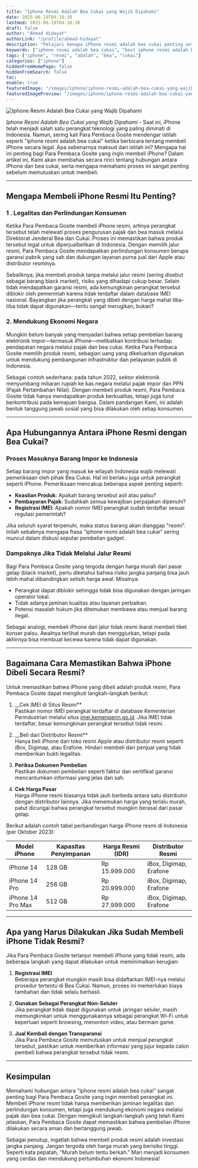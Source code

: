 ```yaml
---
title: "Iphone Resmi Adalah Bea Cukai yang Wajib Dipahami"
date: 2025-06-19T04:18:38
lastmod: 2025-06-19T04:18:38
draft: false
author: "Ahmad Hidayat"
authorLink: "/profile/ahmad-hidayat"
description: "Pelajari kenapa iPhone resmi adalah bea cukai penting untuk memastikan legalitas, garansi, dan kualitas asli. Baca selengkapnya sekarang!"
keywords: ["iphone resmi adalah bea cukai", "best iphone resmi adalah bea cukai", "iphone resmi adalah bea cukai guide"]
tags: ["iphone", "resmi", "adalah", "bea", "cukai"]
categories: ["iphone"]
hiddenFromHomePage: false
hiddenFromSearch: false
toc:
enable: true
featuredImage: "/images/iphone/iphone-resmi-adalah-bea-cukai-yang-wajib-dipahami.jpg"
featuredImagePreview: "/images/iphone/iphone-resmi-adalah-bea-cukai-yang-wajib-dipahami.jpg"
---
```


![Iphone Resmi Adalah Bea Cukai yang Wajib Dipahami](/images/iphone/iphone-resmi-adalah-bea-cukai-yang-wajib-dipahami.jpg)



*Iphone Resmi Adalah Bea Cukai yang Wajib Dipahami* - Saat ini, iPhone telah menjadi salah satu perangkat teknologi yang paling diminati di Indonesia.  Namun, sering kali Para Pembaca Gosite mendengar istilah seperti "iphone resmi adalah bea cukai" ketika berbicara tentang membeli iPhone secara legal. Apa sebenarnya maksud dari istilah ini? Mengapa hal ini penting bagi Para Pembaca Gosite yang ingin membeli iPhone? Dalam artikel ini, Kami akan membahas secara rinci tentang hubungan antara iPhone dan bea cukai, serta mengapa memahami proses ini sangat penting sebelum memutuskan untuk membeli.

---

## Mengapa Membeli iPhone Resmi Itu Penting?

### 1 . Legalitas dan Perlindungan Konsumen  
Ketika Para Pembaca Gosite membeli iPhone resmi, artinya perangkat tersebut telah melewati proses pengurusan pajak dan bea masuk melalui Direktorat Jenderal Bea dan Cukai. Proses ini memastikan bahwa produk tersebut legal untuk diperjualbelikan di Indonesia. Dengan memilih jalur resmi, Para Pembaca Gosite mendapatkan perlindungan konsumen berupa garansi pabrik yang sah dan dukungan layanan purna jual dari Apple atau distributor resminya.

Sebaliknya, jika membeli produk tanpa melalui jalur resmi (sering disebut sebagai barang black market), risiko yang dihadapi cukup besar. Selain tidak mendapatkan garansi resmi, ada kemungkinan perangkat tersebut diblokir oleh pemerintah karena tidak terdaftar dalam database IMEI nasional. Bayangkan jika perangkat yang dibeli dengan harga mahal tiba-tiba tidak dapat digunakan—tentu sangat merugikan, bukan?

### 2. Mendukung Ekonomi Negara  
Mungkin belum banyak yang menyadari bahwa setiap pembelian barang elektronik impor—termasuk iPhone—melibatkan kontribusi terhadap pendapatan negara melalui pajak dan bea cukai. Ketika Para Pembaca Gosite memilih produk resmi, sebagian uang yang dikeluarkan digunakan untuk mendukung pembangunan infrastruktur dan pelayanan publik di Indonesia.

Sebagai contoh sederhana: pada tahun 2022, sektor elektronik menyumbang miliaran rupiah ke kas negara melalui pajak impor dan PPN (Pajak Pertambahan Nilai). Dengan membeli produk resmi, Para Pembaca Gosite tidak hanya mendapatkan produk berkualitas, tetapi juga turut berkontribusi pada kemajuan bangsa. Dalam pandangan Kami, ini adalah bentuk tanggung jawab sosial yang bisa dilakukan oleh setiap konsumen.

---

## Apa Hubungannya Antara iPhone Resmi dengan Bea Cukai?

### Proses Masuknya Barang Impor ke Indonesia  
Setiap barang impor yang masuk ke wilayah Indonesia wajib melewati pemeriksaan oleh pihak Bea Cukai. Hal ini berlaku juga untuk perangkat seperti iPhone. Pemeriksaan mencakup beberapa aspek penting seperti:

- **Keaslian Produk**: Apakah barang tersebut asli atau palsu?  
- **Pembayaran Pajak**: Sudahkah semua kewajiban perpajakan dipenuhi?  
- **Registrasi IMEI**: Apakah nomor IMEI perangkat sudah terdaftar sesuai regulasi pemerintah?

Jika seluruh syarat terpenuhi, maka status barang akan dianggap "resmi". Inilah sebabnya mengapa frasa "iphone resmi adalah bea cukai" sering muncul dalam diskusi seputar pembelian gadget.

### Dampaknya Jika Tidak Melalui Jalur Resmi  
Bagi Para Pembaca Gosite yang tergoda dengan harga murah dari pasar gelap (black market), perlu diketahui bahwa risiko jangka panjang bisa jauh lebih mahal dibandingkan selisih harga awal. Misalnya:

- Perangkat dapat diblokir sehingga tidak bisa digunakan dengan jaringan operator lokal.
- Tidak adanya jaminan kualitas atau layanan perbaikan.
- Potensi masalah hukum jika ditemukan membawa atau menjual barang ilegal.

Sebagai analogi, membeli iPhone dari jalur tidak resmi ibarat membeli tiket konser palsu.  Awalnya terlihat murah dan menggiurkan, tetapi pada akhirnya bisa membuat kecewa karena tidak dapat digunakan.

---

## Bagaimana Cara Memastikan Bahwa iPhone Dibeli Secara Resmi?

Untuk memastikan bahwa iPhone yang dibeli adalah produk resmi, Para Pembaca Gosite dapat mengikuti langkah-langkah berikut:

1. __Cek IMEI di Situs Resmi**  
   Pastikan nomor IMEI perangkat terdaftar di database Kementerian Perindustrian melalui situs [imei.kemenperin.go.id](https://imei.kemenperin.go.id). Jika IMEI tidak terdaftar, besar kemungkinan perangkat tersebut tidak resmi.

2. __Beli dari Distributor Resmi**  
   Hanya beli iPhone dari toko resmi Apple atau distributor resmi seperti iBox, Digimap, atau Erafone. Hindari membeli dari penjual yang tidak memberikan bukti legalitas.

3. **Periksa Dokumen Pembelian**  
   Pastikan dokumen pembelian seperti faktur dan sertifikat garansi mencantumkan informasi yang jelas dan sah.

4. **Cek Harga Pasar**  
   Harga iPhone resmi biasanya tidak jauh berbeda antara satu distributor dengan distributor lainnya. Jika menemukan harga yang terlalu murah, patut dicurigai bahwa perangkat tersebut mungkin berasal dari pasar gelap.

Berikut adalah contoh tabel perbandingan harga iPhone resmi di Indonesia (per Oktober 2023):

| Model iPhone       | Kapasitas Penyimpanan | Harga Resmi (IDR)    | Distributor Resmi       |
|--------------------|-----------------------|----------------------|-------------------------|
| iPhone 14          | 128 GB               | Rp 15.999.000        | iBox, Digimap, Erafone  |
| iPhone 14 Pro      | 256 GB               | Rp 20.999.000        | iBox, Digimap, Erafone  |
| iPhone 14 Pro Max  | 512 GB               | Rp 27.999.000        | iBox, Digimap, Erafone  |

---

## Apa yang Harus Dilakukan Jika Sudah Membeli iPhone Tidak Resmi?

Jika Para Pembaca Gosite terlanjur membeli iPhone yang tidak resmi, ada beberapa langkah yang dapat dilakukan untuk meminimalkan kerugian:

1. **Registrasi IMEI**  
   Beberapa perangkat mungkin masih bisa didaftarkan IMEI-nya melalui prosedur tertentu di Bea Cukai. Namun, proses ini memerlukan biaya tambahan dan tidak selalu berhasil.

2. **Gunakan Sebagai Perangkat Non-Seluler**  
   Jika perangkat tidak dapat digunakan untuk jaringan seluler, masih memungkinkan untuk menggunakannya sebagai perangkat Wi-Fi untuk keperluan seperti browsing, menonton video, atau bermain game.

3. **Jual Kembali dengan Transparansi**  
   Jika Para Pembaca Gosite memutuskan untuk menjual perangkat tersebut, pastikan untuk memberikan informasi yang jujur kepada calon pembeli bahwa perangkat tersebut tidak resmi.

---

## Kesimpulan  

Memahami hubungan antara "iphone resmi adalah bea cukai" sangat penting bagi Para Pembaca Gosite yang ingin membeli perangkat ini. Membeli iPhone resmi tidak hanya memberikan jaminan legalitas dan perlindungan konsumen, tetapi juga mendukung ekonomi negara melalui pajak dan bea cukai. Dengan mengikuti langkah-langkah yang telah Kami jelaskan, Para Pembaca Gosite dapat memastikan bahwa pembelian iPhone dilakukan secara aman dan bertanggung jawab.

Sebagai penutup, ingatlah bahwa membeli produk resmi adalah investasi jangka panjang. Jangan tergoda oleh harga murah yang berisiko tinggi. Seperti kata pepatah, "Murah belum tentu berkah." Mari menjadi konsumen yang cerdas dan mendukung pertumbuhan ekonomi Indonesia!

